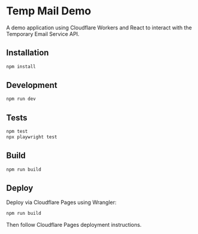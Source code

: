 # Temp Mail Demo

A demo application using Cloudflare Workers and React to interact with the Temporary Email Service API.

## Installation

```bash
npm install
```

## Development

```bash
npm run dev
```

## Tests

```bash
npm test
npx playwright test
```

## Build

```bash
npm run build
```

## Deploy

Deploy via Cloudflare Pages using Wrangler:

```bash
npm run build
```

Then follow Cloudflare Pages deployment instructions.
